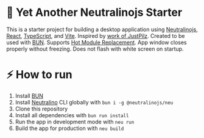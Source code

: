# 🥱 Yet Another Neutralinojs Starter

This is a starter project for building a desktop application using [Neutralinojs](https://neutralino.js.org/docs/), [React](https://react.dev/), [TypeScript](https://www.typescriptlang.org/), and [Vite](https://vitejs.dev/). Inspired by [work of JustPilz](https://github.com/JustPilz/neu-react-ts-vite-template). Created to be used with [BUN](https://bun.sh/). Supports [Hot Module Replacement](https://vitejs.dev/guide/features#hot-module-replacement). App window closes properly without freezing. Does not flash with white screen on startup.

# ⚡️ How to run

1. Install [BUN](https://bun.sh/)
2. Install [Neutralino](https://neutralino.js.org/docs/#/setup/installation) CLI globally with `bun i -g @neutralinojs/neu`
3. Clone this repository
4. Install all dependencies with `bun run install`
5. Run the app in development mode with `neu run`
6. Build the app for production with `neu build`
